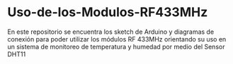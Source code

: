 # Uso-de-los-Modulos-RF433MHz
En este repositorio se encuentra los sketch de Arduino y diagramas de conexión para poder utilizar los módulos RF 433MHz orientando su uso en un sistema de monitoreo de temperatura y humedad por medio del Sensor DHT11 
